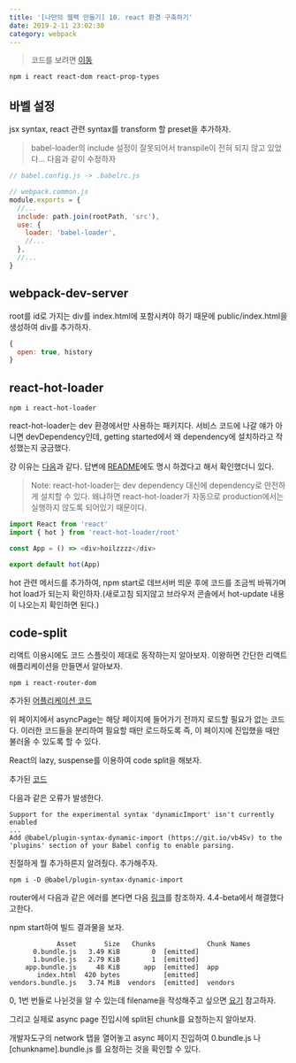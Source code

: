 ```yaml
---
title: '[나만의 웹팩 만들기] 10. react 환경 구축하기'
date: 2019-2-11 23:02:30
category: webpack
---
```


> 코드를 보려면 [이동](https://github.com/hoilzz/create-react-packzz/tree/10-react)

```
npm i react react-dom react-prop-types
```

## 바벨 설정

jsx syntax, react 관련 syntax를 transform 할 preset을 추가하자.

> babel-loader의 include 설정이 잘못되어서 transpile이 전혀 되지 않고 있었다... 다음과 같이 수정하자

```js
// babel.config.js -> .babelrc.js

// webpack.common.js
module.exports = {
  //...
  include: path.join(rootPath, 'src'),
  use: {
    loader: 'babel-loader',
    //...
  },
  //...
}
```

## webpack-dev-server

root를 id로 가지는 div를 index.html에 포함시켜야 하기 때문에 public/index.html을 생성하여 div를 추가하자.

```js
{
  open: true, history
}
```

## react-hot-loader

```
npm i react-hot-loader
```

react-hot-loader는 dev 환경에서만 사용하는 패키지다. 서비스 코드에 나갈 얘가 아니면 devDependency인데, getting started에서 왜 dependency에 설치하라고 작성했는지 궁금했다.

걍 이유는 [다음](https://github.com/gaearon/react-hot-loader/issues/675)과 같다. 답변에 [README](https://github.com/gaearon/react-hot-loader/issues/675)에도 명시 하겠다고 해서 확인했더니 있다.

> Note: react-hot-loader는 dev dependency 대신에 dependency로 안전하게 설치할 수 있다. 왜냐하면 react-hot-loader가 자동으로 production에서는 실행하지 않도록 되어있기 때문이다.

```js
import React from 'react'
import { hot } from 'react-hot-loader/root'

const App = () => <div>hoilzzzz</div>

export default hot(App)
```

hot 관련 메서드를 추가하여, npm start로 데브서버 띄운 후에 코드를 조금씩 바꿔가며 hot load가 되는지 확인하자.(새로고침 되지않고 브라우저 콘솔에서 hot-update 내용이 나오는지 확인하면 된다.)

## code-split

리액트 이용시에도 코드 스플릿이 제대로 동작하는지 알아보자. 이왕하면 간단한 리액트 애플리케이션을 만들면서 알아보자.

```
npm i react-router-dom
```

추가된 [어플리케이션 코드](https://github.com/hoilzz/create-react-boilerplate-hoil/commit/f5509353d0c4b0cad0a3f00d0931c3ab4437c743)

위 페이지에서 asyncPage는 해당 페이지에 들어가기 전까지 로드할 필요가 없는 코드다. 이러한 코드들을 분리하여 필요할 때만 로드하도록 즉, 이 페이지에 진입했을 때만 불러올 수 있도록 할 수 있다.

React의 lazy, suspense를 이용하여 code split을 해보자.

추가된 [코드](https://github.com/hoilzz/create-react-boilerplate-hoil/commit/0d04a7746e6c12e0283ad1391e361941fa67a156)

다음과 같은 오류가 발생한다.

```
Support for the experimental syntax 'dynamicImport' isn't currently enabled
...
Add @babel/plugin-syntax-dynamic-import (https://git.io/vb4Sv) to the 'plugins' section of your Babel config to enable parsing.
```

친절하게 뭘 추가하른지 알려줬다. 추가해주자.

```
npm i -D @babel/plugin-syntax-dynamic-import
```

router에서 다음과 같은 에러를 본다면 다음 [링크](https://github.com/ReactTraining/react-router/issues/6471)를 참조하자. 4.4-beta에서 해결했다고한다.

npm start하여 빌드 결과물을 보자.

```
            Asset       Size   Chunks             Chunk Names
      0.bundle.js   3.49 KiB        0  [emitted]
      1.bundle.js   2.79 KiB        1  [emitted]
    app.bundle.js     48 KiB      app  [emitted]  app
       index.html  420 bytes           [emitted]
vendors.bundle.js   3.74 MiB  vendors  [emitted]  vendors
```

0, 1번 번들로 나뉜것을 알 수 있는데 filename을 작성해주고 싶으면 [요기](https://webpack.js.org/guides/code-splitting/#dynamic-imports) 참고하자.

그리고 실제로 async page 진입시에 split된 chunk를 요청하는지 알아보자.

개발자도구의 network 탭을 열어놓고 async 페이지 진입하여 0.bundle.js 나 [chunkname].bundle.js 를 요청하는 것을 확인할 수 있다.
